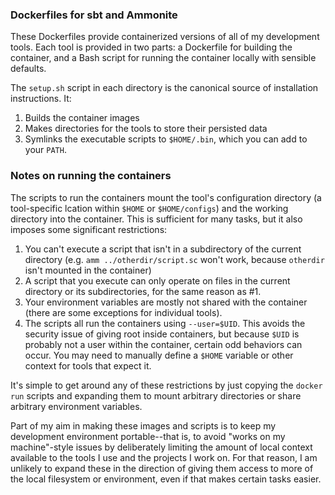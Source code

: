 ### Dockerfiles for sbt and Ammonite

These Dockerfiles provide containerized versions of all of my development tools.
Each tool is provided in two parts: a Dockerfile for building the container,
and a Bash script for running the container locally with sensible defaults.

The `setup.sh` script in each directory is the canonical source of installation instructions. It:

 1. Builds the container images
 2. Makes directories for the tools to store their persisted data
 3. Symlinks the executable scripts to `$HOME/.bin`, which you can add to your `PATH`.

### Notes on running the containers

The scripts to run the containers mount the tool's configuration directory
(a tool-specific lcation within `$HOME` or `$HOME/configs`) and the working
directory into the container. This is sufficient for many tasks, but it also imposes
some significant restrictions:

 1. You can't execute a script that isn't in a subdirectory of the current directory (e.g. `amm ../otherdir/script.sc` won't work, because `otherdir` isn't mounted in the container)
 2. A script that you execute can only operate on files in the current directory or its subdirectories, for the same reason as #1.
 3. Your environment variables are mostly not shared with the container (there are some exceptions for individual tools).
 4. The scripts all run the containers using `--user=$UID`. This avoids the security issue of giving root inside containers, but because `$UID` is probably not a user within the container, certain odd behaviors can occur. You may need to manually define a `$HOME` variable or other context for tools that expect it.
 
It's simple to get around any of these restrictions by just copying the
`docker run` scripts and expanding them to mount arbitrary directories
or share arbitrary environment variables.

Part of my aim in making these images and scripts is to keep my development
environment portable--that is, to avoid "works on my machine"-style issues
by deliberately limiting the amount of local context available to the tools
I use and the projects I work on. For that reason, I am unlikely to expand
these in the direction of giving them access to more of the local filesystem
or environment, even if that makes certain tasks easier.
